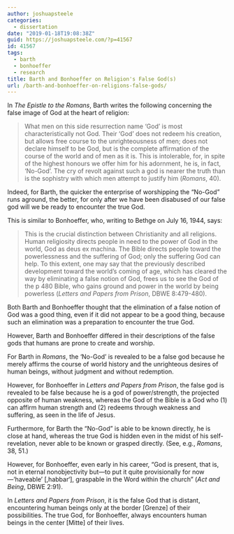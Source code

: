 ```yaml
---
author: joshuapsteele
categories:
  - dissertation
date: "2019-01-18T19:08:38Z"
guid: https://joshuapsteele.com/?p=41567
id: 41567
tags:
  - barth
  - bonhoeffer
  - research
title: Barth and Bonhoeffer on Religion's False God(s)
url: /barth-and-bonhoeffer-on-religions-false-gods/
---
```


In *The Epistle to the Romans*, Barth writes the following concerning the false image of God at the heart of religion:

> What men on this side resurrection name ‘God’ is most characteristically not God. Their ‘God’ does not redeem his creation, but allows free course to the unrighteousness of men; does not declare himself to be God, but is the complete affirmation of the course of the world and of men as it is. This is intolerable, for, in spite of the highest honours we offer him for his adornment, he is, in fact, ‘No-God’. The cry of revolt against such a god is nearer the truth than is the sophistry with which men attempt to justify him (*Romans*, 40).

Indeed, for Barth, the quicker the enterprise of worshipping the “No-God” runs aground, the better, for only after we have been disabused of our false god will we be ready to encounter the true God.

This is similar to Bonhoeffer, who, writing to Bethge on July 16, 1944, says:

> This is the crucial distinction between Christianity and all religions. Human religiosity directs people in need to the power of God in the world, God as deus ex machina. The Bible directs people toward the powerlessness and the suffering of God; only the suffering God can help. To this extent, one may say that the previously described development toward the world’s coming of age, which has cleared the way by eliminating a false notion of God, frees us to see the God of the p 480 Bible, who gains ground and power in the world by being powerless (*Letters and Papers from Prison*, DBWE 8:479-480).

Both Barth and Bonhoeffer thought that the elimination of a false notion of God was a good thing, even if it did not appear to be a good thing, because such an elimination was a preparation to encounter the true God.

However, Barth and Bonhoeffer differed in their descriptions of the false gods that humans are prone to create and worship.

For Barth in *Romans*, the ‘No-God’ is revealed to be a false god because he merely affirms the course of world history and the unrighteous desires of human beings, without judgment and without redemption.

However, for Bonhoeffer in *Letters and Papers from Prison*, the false god is revealed to be false because he is a god of power/strength, the projected opposite of human weakness, whereas the God of the Bible is a God who (1) can affirm human strength and (2) redeems through weakness and suffering, as seen in the life of Jesus.

Furthermore, for Barth the “No-God” is able to be known directly, he is close at hand, whereas the true God is hidden even in the midst of his self-revelation, never able to be known or grasped directly. (See, e.g., *Romans*, 38, 51.)

However, for Bonhoeffer, even early in his career, “God is present, that is, not in eternal nonobjectivity but—to put it quite provisionally for now—‘haveable’ \[,habbar‘\], graspable in the Word within the church” (*Act and Being*, DBWE 2:91).

In *Letters and Papers from Prison*, it is the false God that is distant, encountering human beings only at the border \[Grenze\] of their possibilities. The true God, for Bonhoeffer, always encounters human beings in the center \[Mitte\] of their lives.